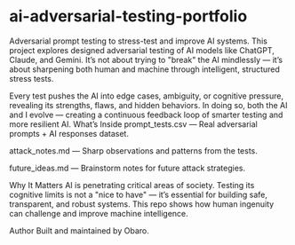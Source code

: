 # ai-adversarial-testing-portfolio
Adversarial prompt testing to stress-test and improve AI systems.
This project explores designed adversarial testing of AI models like ChatGPT, Claude, and Gemini.
It’s not about trying to "break" the AI mindlessly — it’s about sharpening both human and machine through intelligent, structured stress tests.

Every test pushes the AI into edge cases, ambiguity, or cognitive pressure, revealing its strengths, flaws, and hidden behaviors.
In doing so, both the AI and I evolve — creating a continuous feedback loop of smarter testing and more resilient AI.
What’s Inside
prompt_tests.csv — Real adversarial prompts + AI responses dataset.

attack_notes.md — Sharp observations and patterns from the tests.

future_ideas.md — Brainstorm notes for future attack strategies.

Why It Matters
AI is penetrating critical areas of society.
Testing its cognitive limits is not a "nice to have" — it’s essential for building safe, transparent, and robust systems.
This repo shows how human ingenuity can challenge and improve machine intelligence.

Author
Built and maintained by Obaro.
